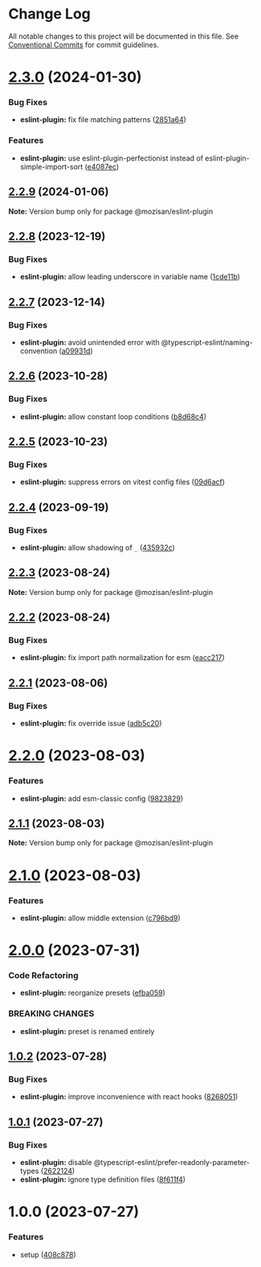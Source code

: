# Change Log

All notable changes to this project will be documented in this file.
See [Conventional Commits](https://conventionalcommits.org) for commit guidelines.

# [2.3.0](https://github.com/mozisan/eslint-plugin/compare/@mozisan/eslint-plugin@2.2.9...@mozisan/eslint-plugin@2.3.0) (2024-01-30)

### Bug Fixes

* **eslint-plugin:** fix file matching patterns ([2851a64](https://github.com/mozisan/eslint-plugin/commit/2851a6488d074aa5871a933c698b0072dc1d959a))

### Features

* **eslint-plugin:** use eslint-plugin-perfectionist instead of eslint-plugin-simple-import-sort ([e4087ec](https://github.com/mozisan/eslint-plugin/commit/e4087ec81e33768293482f8f55e9897ca91fff62))

## [2.2.9](https://github.com/mozisan/eslint-plugin/compare/@mozisan/eslint-plugin@2.2.8...@mozisan/eslint-plugin@2.2.9) (2024-01-06)

**Note:** Version bump only for package @mozisan/eslint-plugin

## [2.2.8](https://github.com/mozisan/eslint-plugin/compare/@mozisan/eslint-plugin@2.2.7...@mozisan/eslint-plugin@2.2.8) (2023-12-19)

### Bug Fixes

* **eslint-plugin:** allow leading underscore in variable name ([1cde11b](https://github.com/mozisan/eslint-plugin/commit/1cde11b7b0ce7d6b4c878df2cc49a3e316135386))

## [2.2.7](https://github.com/mozisan/eslint-plugin/compare/@mozisan/eslint-plugin@2.2.6...@mozisan/eslint-plugin@2.2.7) (2023-12-14)

### Bug Fixes

* **eslint-plugin:** avoid unintended error with @typescript-eslint/naming-convention ([a09931d](https://github.com/mozisan/eslint-plugin/commit/a09931dcc75324a36b908da5cb4c1fcae9a5cf77))

## [2.2.6](https://github.com/mozisan/eslint-plugin/compare/@mozisan/eslint-plugin@2.2.5...@mozisan/eslint-plugin@2.2.6) (2023-10-28)

### Bug Fixes

* **eslint-plugin:** allow constant loop conditions ([b8d68c4](https://github.com/mozisan/eslint-plugin/commit/b8d68c4d59249797304c738cccf984de2bc2fc20))

## [2.2.5](https://github.com/mozisan/eslint-plugin/compare/@mozisan/eslint-plugin@2.2.4...@mozisan/eslint-plugin@2.2.5) (2023-10-23)

### Bug Fixes

* **eslint-plugin:** suppress errors on vitest config files ([09d6acf](https://github.com/mozisan/eslint-plugin/commit/09d6acf6363facab17da541a4487e166b84039f3))

## [2.2.4](https://github.com/mozisan/eslint-plugin/compare/@mozisan/eslint-plugin@2.2.3...@mozisan/eslint-plugin@2.2.4) (2023-09-19)

### Bug Fixes

* **eslint-plugin:** allow shadowing of `_` ([435932c](https://github.com/mozisan/eslint-plugin/commit/435932cee301c2e15e01d90a468bdefb32d5acf1))

## [2.2.3](https://github.com/mozisan/eslint-plugin/compare/@mozisan/eslint-plugin@2.2.2...@mozisan/eslint-plugin@2.2.3) (2023-08-24)

**Note:** Version bump only for package @mozisan/eslint-plugin

## [2.2.2](https://github.com/mozisan/eslint-plugin/compare/@mozisan/eslint-plugin@2.2.1...@mozisan/eslint-plugin@2.2.2) (2023-08-24)

### Bug Fixes

* **eslint-plugin:** fix import path normalization for esm ([eacc217](https://github.com/mozisan/eslint-plugin/commit/eacc2174d2a9a22efd5c152ea3b619bf41b8d085))

## [2.2.1](https://github.com/mozisan/eslint-plugin/compare/@mozisan/eslint-plugin@2.2.0...@mozisan/eslint-plugin@2.2.1) (2023-08-06)

### Bug Fixes

* **eslint-plugin:** fix override issue ([adb5c20](https://github.com/mozisan/eslint-plugin/commit/adb5c205eff5e5469eac256c88447d37ca4e611f))

# [2.2.0](https://github.com/mozisan/eslint-plugin/compare/@mozisan/eslint-plugin@2.1.1...@mozisan/eslint-plugin@2.2.0) (2023-08-03)

### Features

* **eslint-plugin:** add esm-classic config ([9823829](https://github.com/mozisan/eslint-plugin/commit/98238294d8dc8f0a17c6877e4ffe304c7a8416d7))

## [2.1.1](https://github.com/mozisan/eslint-plugin/compare/@mozisan/eslint-plugin@2.1.0...@mozisan/eslint-plugin@2.1.1) (2023-08-03)

**Note:** Version bump only for package @mozisan/eslint-plugin

# [2.1.0](https://github.com/mozisan/eslint-plugin/compare/@mozisan/eslint-plugin@2.0.0...@mozisan/eslint-plugin@2.1.0) (2023-08-03)

### Features

* **eslint-plugin:** allow middle extension ([c796bd9](https://github.com/mozisan/eslint-plugin/commit/c796bd95466a9669d108566a24ab0df4b141f5b0))

# [2.0.0](https://github.com/mozisan/eslint-plugin/compare/@mozisan/eslint-plugin@1.0.2...@mozisan/eslint-plugin@2.0.0) (2023-07-31)

### Code Refactoring

* **eslint-plugin:** reorganize presets ([efba059](https://github.com/mozisan/eslint-plugin/commit/efba059b21e656f7fe795c9b18acc672c87a43c7))

### BREAKING CHANGES

* **eslint-plugin:** preset is renamed entirely

## [1.0.2](https://github.com/mozisan/eslint-plugin/compare/@mozisan/eslint-plugin@1.0.1...@mozisan/eslint-plugin@1.0.2) (2023-07-28)

### Bug Fixes

* **eslint-plugin:** improve inconvenience with react hooks ([8268051](https://github.com/mozisan/eslint-plugin/commit/8268051cd1375f34bf18eed5d93096d52f20cc33))

## [1.0.1](https://github.com/mozisan/eslint-plugin/compare/@mozisan/eslint-plugin@1.0.0...@mozisan/eslint-plugin@1.0.1) (2023-07-27)

### Bug Fixes

* **eslint-plugin:** disable @typescript-eslint/prefer-readonly-parameter-types ([2622124](https://github.com/mozisan/eslint-plugin/commit/2622124bddcfe82600295cc9bccca492c521607c))
* **eslint-plugin:** ignore type definition files ([8f611f4](https://github.com/mozisan/eslint-plugin/commit/8f611f4fa3ccdc1d24c3efdf226f03eb24670140))

# 1.0.0 (2023-07-27)

### Features

* setup ([408c878](https://github.com/mozisan/eslint-plugin/commit/408c878cecb3aca452910dc421a5335a5fa3a43f))
